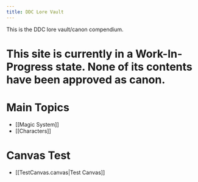 ```yaml
---
title: DDC Lore Vault
---
```


This is the DDC lore vault/canon compendium.

# This site is currently in a Work-In-Progress state. None of its contents have been approved as canon.
# Main Topics
- [[Magic System]]
- [[Characters]]
# Canvas Test
- [[TestCanvas.canvas|Test Canvas]]
